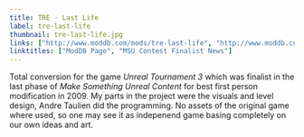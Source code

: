 ```yaml
---
title: TRE - Last Life
label: tre-last-life
thumbnail: tre-last-life.jpg
links: ["http://www.moddb.com/mods/tre-last-life", "http://www.moddb.com/mods/tre-last-life/news/phase-4-finalists-for-the-msu-contest"]
linktitles: ["ModDB Page", "MSU Contest Finalist News"]
---
```

Total conversion for the game *Unreal Tournament 3* which was finalist in the last phase of *Make Something Unreal Content* for best first person modification in 2009. My parts in the project were the visuals and level design, Andre Taulien did the programming. No assets of the original game where used, so one may see it as indepenend game basing completely on our own ideas and art.
